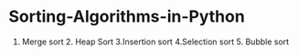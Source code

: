 # Sorting-Algorithms-in-Python
1. Merge sort 2. Heap Sort 3.Insertion sort 4.Selection sort 5. Bubble sort
